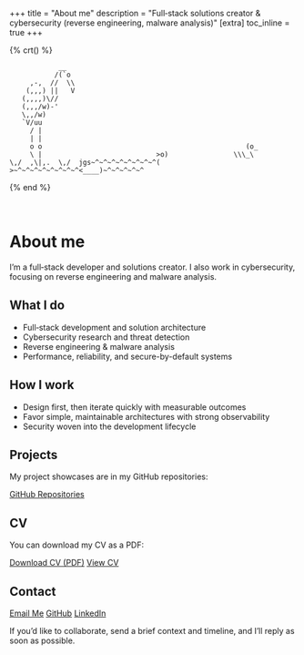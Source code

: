 +++
title = "About me"
description = "Full‑stack solutions creator & cybersecurity (reverse engineering, malware analysis)"
[extra]
toc_inline = true
+++

{% crt() %}
```
            __
           /(`o
     ,-,  //  \\
    (,,,) ||   V
   (,,,,)\//
   (,,,/w)-'
   \,,/w)
   `V/uu
     / |
     | |
     o o                                                  (o_
     \ |                            >o)                \\\_\
\,/  ,\|,.  \,/  jgs~^~^~^~^~^~^~^~^( >~^~^~^~^~^~^~^~^<____)~^~^~^~^~^
```
{% end %}

<br>

# About me

I’m a full‑stack developer and solutions creator. I also work in cybersecurity, focusing on reverse engineering and malware analysis.

## What I do

- Full‑stack development and solution architecture
- Cybersecurity research and threat detection
- Reverse engineering & malware analysis
- Performance, reliability, and secure-by-default systems

## How I work

- Design first, then iterate quickly with measurable outcomes
- Favor simple, maintainable architectures with strong observability
- Security woven into the development lifecycle

## Projects

My project showcases are in my GitHub repositories:

<div class="buttons" style="margin-top: 12px;">
  <a href="https://github.com/Malek4522?tab=repositories" class="link external" target="_blank" rel="noopener">GitHub Repositories</a>
</div>

## CV

You can download my CV as a PDF:

<div class="buttons" style="margin-top: 12px;">
  <a href="Messaoudi abdmalek CV.pdf" class="link external" download>Download CV (PDF)</a>
  <a href="Messaoudi abdmalek CV.pdf" class="link external" target="_blank" rel="noopener">View CV</a>
</div>

## Contact

<div class="buttons" style="margin-top: 16px;">
  <a href="mailto:abdmalek.2004@outlook.com" class="link external" target="_blank" rel="noopener">Email Me</a>
  <a href="https://github.com/Malek4522" class="link external" target="_blank" rel="noopener">GitHub</a>
  <a href="https://www.linkedin.com/in/abdmalek-messaoudi/" class="link external" target="_blank" rel="noopener">LinkedIn</a>
</div>

If you’d like to collaborate, send a brief context and timeline, and I’ll reply as soon as possible.
